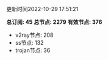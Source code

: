 更新时间2022-10-29 17:51:21

**总订阅: 45**
**总节点: 2279**
**有效节点: 376**
- v2ray节点: 208
- ss节点: 132
- trojan节点: 36

